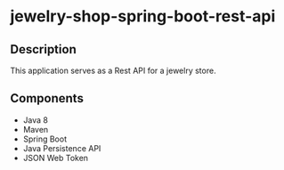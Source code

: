 # jewelry-shop-spring-boot-rest-api

## Description
This application serves as a Rest API for a jewelry store.

## Components
- Java 8
- Maven
- Spring Boot
- Java Persistence API
- JSON Web Token
